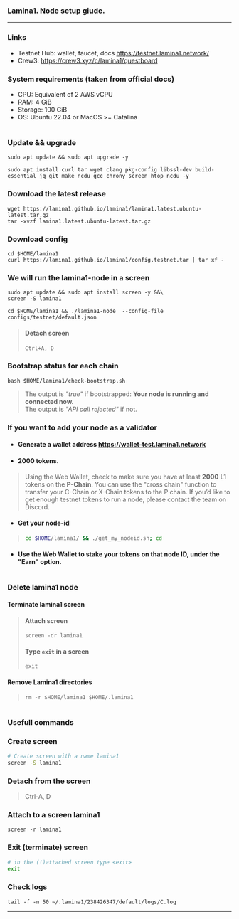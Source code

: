 ### Lamina1. Node setup giude.
____

### Links
- Testnet Hub: wallet, faucet, docs https://testnet.lamina1.network/
- Crew3: https://crew3.xyz/c/lamina1/questboard

### System requirements (taken from official docs)
- CPU: Equivalent of 2 AWS vCPU
- RAM: 4 GiB
- Storage: 100 GiB
- OS: Ubuntu 22.04 or MacOS >= Catalina

#

### Update && upgrade
```
sudo apt update && sudo apt upgrade -y
```
```
sudo apt install curl tar wget clang pkg-config libssl-dev build-essential jq git make ncdu gcc chrony screen htop ncdu -y
```

### Download the latest release 
```
wget https://lamina1.github.io/lamina1/lamina1.latest.ubuntu-latest.tar.gz
tar -xvzf lamina1.latest.ubuntu-latest.tar.gz
```

### Download config
```
cd $HOME/lamina1
curl https://lamina1.github.io/lamina1/config.testnet.tar | tar xf -
```

### We will run the lamina1-node in a screen
```
sudo apt update && sudo apt install screen -y &&\
screen -S lamina1
```
```
cd $HOME/lamina1 && ./lamina1-node  --config-file configs/testnet/default.json
```
> #### Detach screen
> ```
> Ctrl+A, D
> ```

<!-- FOR SERVICE FILE
### Open config file and edit as shown
```
nano $HOME/lamina1/configs/testnet/default.json
```

  `"data-dir": "$HOME/.lamina1/238426347/default",`
  `"genesis": "$HOME/lamina1/configs/testnet/Genesis.json",`

### Create service file
```
sudo tee /etc/systemd/system/lamina1d.service > /dev/null <<EOF
[Unit]
Description=Lamina1 Node
After=network-online.target

[Service]
User=$USER
ExecStart=$HOME/lamina1/lamina1-node  --config-file $HOME/lamina1/configs/testnet/default.json
Restart=on-failure
RestartSec=3
LimitNOFILE=65535

[Install]
WantedBy=multi-user.target
EOF
```
```
systemctl daemon-reload
systemctl enable lamina1d
systemctl restart lamina1d && journalctl -u lamina1d -f -o cat
```
-->

### Bootstrap status for each chain
```
bash $HOME/lamina1/check-bootstrap.sh
```
> The output is *"true"* if bootstrapped: **Your node is running and connected now.**    
> The output is *"API call rejected"* if not.


### If you want to add your node as a validator
- #### Generate a wallet address https://wallet-test.lamina1.network
- #### 2000 tokens.
> Using the Web Wallet, check to make sure you have at least **2000** L1 tokens on the **P-Chain**. You can
use the "cross chain" function to transfer your C-Chain or X-Chain tokens to the P chain. If you’d like to
get enough testnet tokens to run a node, please contact the team on Discord.    
- #### Get your node-id
> ```bash
> cd $HOME/lamina1/ && ./get_my_nodeid.sh; cd 
> ```
- #### Use the Web Wallet to stake your tokens on that node ID, under the "Earn" option.

#
### Delete lamina1 node
#### Terminate lamina1 screen
> #### Attach screen
> ```
> screen -dr lamina1
> ```
> #### Type `exit` **in a screen**
> ```
> exit
> ```
#### Remove Lamina1 directories
> ```
> rm -r $HOME/lamina1 $HOME/.lamina1
> ```

#

### Usefull commands
### Create screen
```bash
# Create screen with a name lamina1
screen -S lamina1
```

### Detach from the screen
> Ctrl-A, D

### Attach to a screen lamina1
```
screen -r lamina1
```

### Exit (terminate) screen
```bash
# in the (!)attached screen type <exit>
exit
```

### Check logs
```
tail -f -n 50 ~/.lamina1/238426347/default/logs/C.log
```

____



